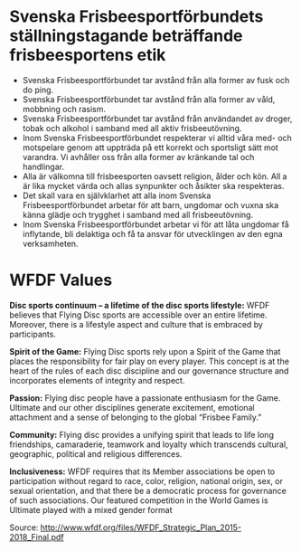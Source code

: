 Svenska Frisbeesportförbundets ställningstagande beträffande frisbeesportens etik
================================================================================

 * Svenska Frisbeesportförbundet tar avstånd från alla former av fusk och do
 ping.
 * Svenska Frisbeesportförbundet tar avstånd från alla former av våld,
  mobbning och rasism.
 * Svenska Frisbeesportförbundet tar avstånd från användandet av droger,
  tobak och alkohol i samband med all aktiv frisbeeutövning.
 * Inom Svenska Frisbeesportförbundet respekterar vi alltid våra med- och
  motspelare genom att uppträda på ett korrekt och sportsligt sätt mot
   varandra. Vi avhåller oss från alla former av kränkande tal och handlingar.
 * Alla är välkomna till frisbeesporten oavsett religion, ålder och kön. All
 a är lika mycket värda och allas synpunkter och åsikter ska respekteras.
 * Det skall vara en självklarhet att alla inom Svenska Frisbeesportförbundet
  arbetar för att barn, ungdomar och vuxna ska känna glädje och trygghet i
   samband med all frisbeeutövning.
 * Inom Svenska Frisbeesportförbundet arbetar vi för att låta ungdomar få
  inflytande, bli delaktiga och få ta ansvar för utvecklingen av den egna verksamheten.



WFDF Values
==========

**Disc sports continuum – a lifetime of the disc sports lifestyle:**
WFDF believes  that Flying Disc sports are accessible over an entire lifetime.
Moreover, there is a lifestyle aspect and culture that is embraced by
participants.

**Spirit of the Game:**
 Flying Disc sports rely upon a Spirit of the Game that places the
 responsibility for fair play on every player. This concept is at the heart of
 the rules of each disc discipline and our governance structure and incorporates
 elements of integrity and respect.

**Passion:**
Flying disc people have a passionate enthusiasm for the Game. Ultimate and our
other disciplines generate excitement, emotional attachment and a sense of
belonging to the global “Frisbee Family.”

**Community:**
Flying disc provides a unifying spirit that leads to life long friendships,
camaraderie, teamwork and loyalty which transcends cultural, geographic,
political and religious differences.

**Inclusiveness:**
WFDF requires that its Member associations be open to participation without
regard to race, color, religion, national origin, sex, or sexual orientation,
and that there be a democratic process for governance of such associations. Our
featured competition in the World Games is Ultimate played with a mixed gender
format

Source: http://www.wfdf.org/files/WFDF_Strategic_Plan_2015-2018_Final.pdf
